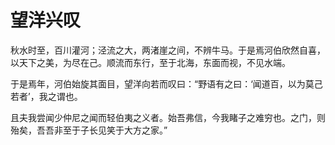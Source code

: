 # 望洋兴叹

秋水时至，百川灌河；泾流之大，两渚崖之间，不辨牛马。于是焉河伯欣然自喜，以天下之美，为尽在己。顺流而东行，至于北海，东面而视，不见水端。 

于是焉年，河伯始旋其面目，望洋向若而叹曰：“野语有之曰：‘闻道百，以为莫己若者’，我之谓也。 

且夫我尝闻少仲尼之闻而轻伯夷之义者。始吾弗信，今我睹子之难穷也。之门，则殆矣，吾吾非至于子长见笑于大方之家。”
 